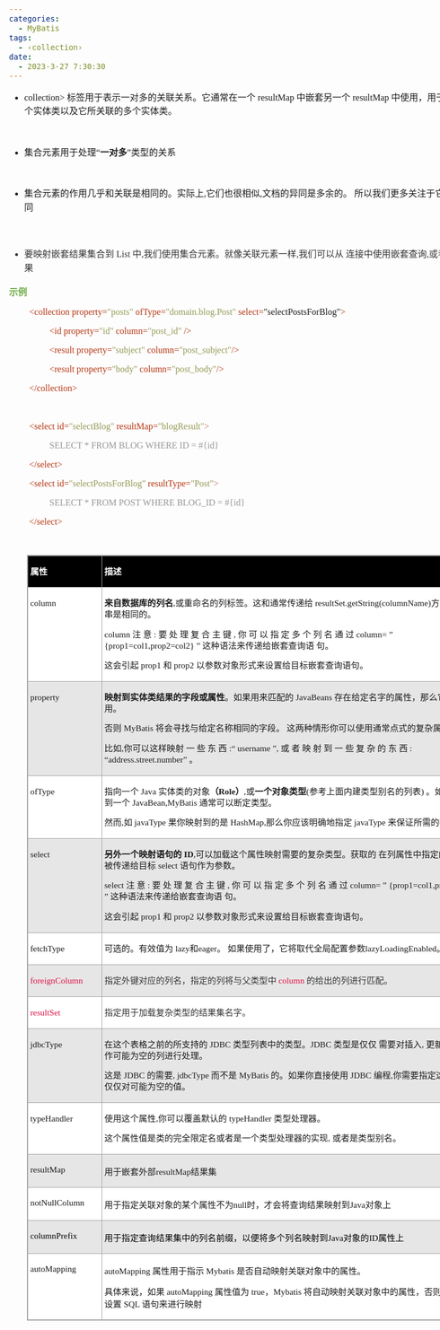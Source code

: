 ```yaml
---
categories:
  - MyBatis
tags:
  - ‹collection›
date:
  - 2023-3-27 7:30:30
---
```


<body lang=zh-CN style='font-family:"Microsoft YaHei UI";font-size:12.0pt'>
<!--StartFragment-->

<div style='direction:ltr;border-width:100%'>

<div style='direction:ltr;margin-top:0in;margin-left:0in;width:8.6659in'>

<div style='direction:ltr;margin-top:0in;margin-left:0in;width:8.6659in'>

<ul type=disc style='direction:ltr;unicode-bidi:embed;margin-top:0in;
 margin-bottom:0in'>
 <li style='margin-top:0;margin-bottom:0;vertical-align:middle'><span
     style='font-family:"Comic Sans MS";font-size:12.0pt'>collection&gt; </span><span
     style='font-family:"Microsoft YaHei";font-size:12.0pt'>标签用于表示一对多的关联关系。它通常在一个</span><span
     style='font-family:"Comic Sans MS";font-size:12.0pt'> resultMap </span><span
     style='font-family:"Microsoft YaHei";font-size:12.0pt'>中嵌套另一个</span><span
     style='font-family:"Comic Sans MS";font-size:12.0pt'> resultMap </span><span
     style='font-family:"Microsoft YaHei";font-size:12.0pt'>中使用，用于表示一个实体类以及它所关联的多个实体类。</span></li>
</ul>

<p style='margin-left:.375in;font-family:"Microsoft YaHei UI";
font-size:12.0pt'>&nbsp;</p>

<ul type=disc style='direction:ltr;unicode-bidi:embed;margin-top:0in;
 margin-bottom:0in'>
 <li style='margin-top:0;margin-bottom:0;vertical-align:middle'><span
     style='font-family:"Microsoft YaHei UI";font-size:12.0pt'>集合元素用于处理“</span><span
     style='font-weight:bold;font-family:"Microsoft YaHei UI";font-size:12.0pt'>一对多</span><span
     style='font-family:"Microsoft YaHei UI";font-size:12.0pt'>”类型的关系</span></li>
</ul>

<p style='margin-left:.375in;font-family:"Microsoft YaHei UI";
font-size:12.0pt'>&nbsp;</p>

<ul type=disc style='direction:ltr;unicode-bidi:embed;margin-top:0in;
 margin-bottom:0in'>
 <li style='margin-top:0;margin-bottom:0;vertical-align:middle;line-height:
     19pt'><span style='font-family:"Microsoft YaHei UI";font-size:12.0pt'>集合元素的作用几乎和关联是相同的。实际上</span><span
     style='font-family:"Comic Sans MS";font-size:12.0pt'>,</span><span
     style='font-family:"Microsoft YaHei UI";font-size:12.0pt'>它们也很相似</span><span
     style='font-family:"Comic Sans MS";font-size:12.0pt'>,</span><span
     style='font-family:"Microsoft YaHei UI";font-size:12.0pt'>文档的异同是多余的。
     所以我们更多关注于它们的不同</span></li>
</ul>

<p style='margin-left:.375in;line-height:19pt;font-family:"Microsoft YaHei UI";
font-size:12.0pt'>&nbsp;</p>

<ul type=disc style='direction:ltr;unicode-bidi:embed;margin-top:0in;
 margin-bottom:0in'>
 <li style='margin-top:0;margin-bottom:0;vertical-align:middle;line-height:
     19pt;color:#333333'><span style='font-family:"Microsoft YaHei UI";
     font-size:12.0pt'>要映射嵌套结果集合到</span><span style='font-family:"Comic Sans MS";
     font-size:12.0pt'> List </span><span style='font-family:"Microsoft YaHei UI";
     font-size:12.0pt'>中</span><span style='font-family:"Comic Sans MS";
     font-size:12.0pt'>,</span><span style='font-family:"Microsoft YaHei UI";
     font-size:12.0pt'>我们使用集合元素。就像关联元素一样</span><span style='font-family:"Comic Sans MS";
     font-size:12.0pt'>,</span><span style='font-family:"Microsoft YaHei UI";
     font-size:12.0pt'>我们可以从 连接中使用嵌套查询</span><span style='font-family:"Comic Sans MS";
     font-size:12.0pt'>,</span><span style='font-family:"Microsoft YaHei UI";
     font-size:12.0pt'>或者嵌套结果</span></li>
</ul>

<p style='font-family:"Microsoft YaHei UI";font-size:12.0pt;
color:#70AD47'><span style='font-weight:bold'>示例</span></p>

<p style='margin-left:.375in;font-family:"Comic Sans MS";font-size:
12.0pt'><span style='color:#B43512' lang=zh-CN>&lt;collection property=</span><span
style='color:#949A55' lang=zh-CN>&quot;posts&quot;</span><span
style='color:#B43512' lang=zh-CN> ofType=</span><span style='color:#949A55'
lang=zh-CN>&quot;domain.blog.Post&quot;</span><span style='color:#949A55'
lang=en-US> </span><span style='color:#B43512' lang=zh-CN>select=</span><span
lang=zh-CN>&quot;selectPostsForBlog&quot;</span><span style='color:#B43512'
lang=zh-CN>&gt;</span></p>

<p style='margin-left:.75in;font-family:"Comic Sans MS";font-size:
12.0pt'><span style='color:#B43512' lang=zh-CN>&lt;id property=</span><span
style='color:#949A55' lang=zh-CN>&quot;id&quot; </span><span style='color:#B43512'
lang=zh-CN>column=</span><span style='color:#949A55' lang=zh-CN>&quot;post_id&quot;</span><span
style='color:#949A55' lang=en-US> </span><span style='color:#B43512'
lang=zh-CN>/&gt;</span></p>

<p style='margin-left:.75in;font-family:"Comic Sans MS";font-size:
12.0pt'><span style='color:#B43512'>&lt;result property=</span><span
style='color:#949A55'>&quot;subject&quot; </span><span style='color:#B43512'>column=</span><span
style='color:#949A55'>&quot;post_subject&quot;</span><span style='color:#B43512'>/&gt;</span></p>

<p style='margin-left:.75in;font-family:"Comic Sans MS";font-size:
12.0pt'><span style='color:#B43512'>&lt;result property=</span><span
style='color:#949A55'>&quot;body&quot;</span><span style='color:#B43512'>
column=</span><span style='color:#949A55'>&quot;post_body&quot;</span><span
style='color:#B43512'>/&gt;</span></p>

<p style='margin-left:.375in;font-family:"Comic Sans MS";font-size:
12.0pt;color:#B43512'>&lt;/collection&gt;</p>

<p style='margin-left:.375in;font-family:"Comic Sans MS";font-size:
12.0pt'>&nbsp;</p>

<p style='margin-left:.375in;font-family:"Comic Sans MS";font-size:
12.0pt'><span style='color:#B43512'>&lt;select id=</span><span
style='color:#949A55'>&quot;selectBlog&quot; </span><span style='color:#B43512'>resultMap=</span><span
style='color:#949A55'>&quot;blogResult&quot;</span><span style='color:#CC6666'>&gt;</span></p>

<p style='margin-left:.75in;font-family:"Comic Sans MS";font-size:
12.0pt;color:#959796'>SELECT * FROM BLOG WHERE ID = #{id}</p>

<p style='margin-left:.375in;font-family:"Comic Sans MS";font-size:
12.0pt;color:#B43512'>&lt;/select&gt;</p>

<p style='margin-left:.375in;font-family:"Comic Sans MS";font-size:
12.0pt'><span style='color:#B43512'>&lt;select id=</span><span
style='color:#949A55'>&quot;selectPostsForBlog&quot;</span><span
style='color:#B43512'> resultType=</span><span style='color:#949A55'>&quot;Post&quot;</span><span
style='color:#CC6666'>&gt;</span></p>

<p style='margin-left:.75in;font-family:"Comic Sans MS";font-size:
12.0pt;color:#959796'>SELECT * FROM POST WHERE BLOG_ID = #{id}</p>

<p style='margin-left:.375in;font-family:"Comic Sans MS";font-size:
12.0pt;color:#B43512'>&lt;/select&gt;</p>

<p style='margin-left:.375in;font-family:"Comic Sans MS";font-size:
12.0pt;color:#B43512'>&nbsp;</p>

<div style='direction:ltr'>

<table border=1 cellpadding=0 cellspacing=0 valign=top style='direction:ltr;
 border-collapse:collapse;border-style:solid;border-color:#A3A3A3;border-width:
 1pt;margin-left:.3333in' title="" summary="">
 <tr>
  <td style='border-style:solid;border-color:#A3A3A3;border-width:1pt;
  background-color:black;vertical-align:top;width:1.2611in;padding:2.0pt 3.0pt 2.0pt 3.0pt'>
  <p style='line-height:15pt;font-family:"Microsoft YaHei UI";
  font-size:11.5pt;color:white'><span style='font-weight:bold'>属性</span></p>
  </td>
  <td style='border-style:solid;border-color:#A3A3A3;border-width:1pt;
  background-color:black;vertical-align:top;width:6.9416in;padding:2.0pt 3.0pt 2.0pt 3.0pt'>
  <p style='line-height:15pt;font-family:"Microsoft YaHei UI";
  font-size:11.5pt;color:white'><span style='font-weight:bold'>描述</span></p>
  </td>
 </tr>
 <tr>
  <td style='border-style:solid;border-color:#A3A3A3;border-width:1pt;
  background-color:white;vertical-align:top;width:1.2611in;padding:2.0pt 3.0pt 2.0pt 3.0pt'>
  <p style='line-height:15pt;font-family:"Comic Sans MS";font-size:
  11.5pt'>column</p>
  </td>
  <td style='border-style:solid;border-color:#A3A3A3;border-width:1pt;
  background-color:white;vertical-align:top;width:6.9416in;padding:2.0pt 3.0pt 2.0pt 3.0pt'>
  <p style='line-height:15pt;font-size:11.5pt'><span
  style='font-weight:bold;font-family:"Microsoft YaHei UI"'>来自数据库的列名</span><span
  style='font-family:"Comic Sans MS"'>,</span><span style='font-family:"Microsoft YaHei UI"'>或重命名的列标签。这和通常传递给</span><span
  style='font-family:"Comic Sans MS"'> resultSet.getString(columnName)</span><span
  style='font-family:"Microsoft YaHei UI"'>方法的字符串是相同的。 </span></p>
  <p style='line-height:15pt;font-size:11.5pt'><span
  style='font-family:"Comic Sans MS"'>column </span><span style='font-family:
  "Microsoft YaHei UI"'>注 意</span><span style='font-family:"Comic Sans MS"'> : </span><span
  style='font-family:"Microsoft YaHei UI"'>要 处 理 复 合 主 键</span><span
  style='font-family:"Comic Sans MS"'> , </span><span style='font-family:"Microsoft YaHei UI"'>你
  可 以 指 定 多 个 列 名 通 过</span><span style='font-family:"Comic Sans MS"'> column= </span><span
  style='font-family:"Microsoft YaHei UI"'>”</span><span style='font-family:
  "Comic Sans MS"'> {prop1=col1,prop2=col2} </span><span style='font-family:
  "Microsoft YaHei UI"'>” 这种语法来传递给嵌套查询语 句。</span></p>
  <p style='line-height:15pt;font-size:11.5pt'><span
  style='font-family:"Microsoft YaHei UI"'>这会引起</span><span style='font-family:
  "Comic Sans MS"'> prop1 </span><span style='font-family:"Microsoft YaHei UI"'>和</span><span
  style='font-family:"Comic Sans MS"'> prop2 </span><span style='font-family:
  "Microsoft YaHei UI"'>以参数对象形式来设置给目标嵌套查询语句。</span></p>
  </td>
 </tr>
 <tr>
  <td style='border-style:solid;border-color:#A3A3A3;border-width:1pt;
  background-color:#E7E6E6;vertical-align:top;width:1.2611in;padding:2.0pt 3.0pt 2.0pt 3.0pt'>
  <p style='line-height:15pt;font-family:"Comic Sans MS";font-size:
  11.5pt'>property</p>
  </td>
  <td style='border-style:solid;border-color:#A3A3A3;border-width:1pt;
  background-color:#E7E6E6;vertical-align:top;width:6.95in;padding:2.0pt 3.0pt 2.0pt 3.0pt'>
  <p style='line-height:15pt;font-size:11.5pt'><span
  style='font-weight:bold;font-family:"Microsoft YaHei UI"'>映射到实体类结果的字段或属性</span><span
  style='font-family:"Microsoft YaHei UI"'>。如果用来匹配的</span><span
  style='font-family:"Comic Sans MS"'> JavaBeans </span><span style='font-family:
  "Microsoft YaHei UI"'>存在给定名字的属性，那么它将会被使用。 </span></p>
  <p style='line-height:15pt;font-size:11.5pt'><span
  style='font-family:"Microsoft YaHei UI"'>否则</span><span style='font-family:
  "Comic Sans MS"'> MyBatis </span><span style='font-family:"Microsoft YaHei UI"'>将会寻找与给定名称相同的字段。
  这两种情形你可以使用通常点式的复杂属性导航。</span></p>
  <p style='line-height:15pt;font-size:11.5pt'><span
  style='font-family:"Microsoft YaHei UI"'>比如</span><span style='font-family:
  "Comic Sans MS"'>,</span><span style='font-family:"Microsoft YaHei UI"'>你可以这样映射
  一 些 东 西</span><span style='font-family:"Comic Sans MS"'> :</span><span
  style='font-family:"Microsoft YaHei UI"'>“</span><span style='font-family:
  "Comic Sans MS"'> username </span><span style='font-family:"Microsoft YaHei UI"'>”</span><span
  style='font-family:"Comic Sans MS"'>, </span><span style='font-family:"Microsoft YaHei UI"'>或
  者 映 射 到 一 些 复 杂 的 东 西</span><span style='font-family:"Comic Sans MS"'> : </span><span
  style='font-family:"Microsoft YaHei UI"'>“</span><span style='font-family:
  "Comic Sans MS"'>address.street.number</span><span style='font-family:"Microsoft YaHei UI"'>”
  。</span></p>
  </td>
 </tr>
 <tr>
  <td style='border-style:solid;border-color:#A3A3A3;border-width:1pt;
  background-color:white;vertical-align:top;width:1.2611in;padding:2.0pt 3.0pt 2.0pt 3.0pt'>
  <p style='line-height:15pt;font-family:"Comic Sans MS";font-size:
  11.5pt'><span lang=en-US>of</span><span lang=zh-CN>Type</span></p>
  </td>
  <td style='border-style:solid;border-color:#A3A3A3;border-width:1pt;
  background-color:white;vertical-align:top;width:7.0111in;padding:2.0pt 3.0pt 2.0pt 3.0pt'>
  <p style='line-height:15pt;font-size:11.5pt'><span
  style='font-family:"Microsoft YaHei UI"' lang=zh-CN>指向一个</span><span
  style='font-family:"Comic Sans MS"' lang=zh-CN> Java </span><span
  style='font-family:"Microsoft YaHei UI"' lang=zh-CN>实体类的对象</span><span
  style='font-weight:bold;font-family:"Microsoft YaHei UI"' lang=zh-CN>（</span><span
  style='font-weight:bold;font-family:"Comic Sans MS"' lang=en-US>Role</span><span
  style='font-weight:bold;font-family:"Microsoft YaHei UI"' lang=zh-CN>）</span><span
  style='font-family:"Comic Sans MS"' lang=zh-CN>,</span><span
  style='font-family:"Microsoft YaHei UI"' lang=zh-CN>或</span><span
  style='font-weight:bold;font-family:"Microsoft YaHei UI"' lang=zh-CN>一个对象类型</span><span
  style='font-family:"Comic Sans MS"' lang=zh-CN>(</span><span
  style='font-family:"Microsoft YaHei UI"' lang=zh-CN>参考上面内建类型别名的列表</span><span
  style='font-family:"Comic Sans MS"' lang=zh-CN>) </span><span
  style='font-family:"Microsoft YaHei UI"' lang=zh-CN>。如果你映射到一个</span><span
  style='font-family:"Comic Sans MS"' lang=zh-CN> JavaBean,MyBatis </span><span
  style='font-family:"Microsoft YaHei UI"' lang=zh-CN>通常可以断定类型。</span></p>
  <p style='line-height:15pt;font-size:11.5pt'><span
  style='font-family:"Microsoft YaHei UI"'>然而</span><span style='font-family:
  "Comic Sans MS"'>,</span><span style='font-family:"Microsoft YaHei UI"'>如</span><span
  style='font-family:"Comic Sans MS"'> javaType </span><span style='font-family:
  "Microsoft YaHei UI"'>果你映射到的是</span><span style='font-family:"Comic Sans MS"'>
  HashMap,</span><span style='font-family:"Microsoft YaHei UI"'>那么你应该明确地指定</span><span
  style='font-family:"Comic Sans MS"'> javaType </span><span style='font-family:
  "Microsoft YaHei UI"'>来保证所需的行为。</span></p>
  </td>
 </tr>
 <tr>
  <td style='border-style:solid;border-color:#A3A3A3;border-width:1pt;
  background-color:#E7E6E6;vertical-align:top;width:1.2611in;padding:2.0pt 3.0pt 2.0pt 3.0pt'>
  <p style='line-height:15pt;font-family:"Comic Sans MS";font-size:
  11.5pt'>select</p>
  </td>
  <td style='border-style:solid;border-color:#A3A3A3;border-width:1pt;
  background-color:#E7E6E6;vertical-align:top;width:7.0111in;padding:2.0pt 3.0pt 2.0pt 3.0pt'>
  <p style='line-height:15pt;font-size:11.5pt'><span
  style='font-weight:bold;font-family:"Microsoft YaHei UI"'>另外一个映射语句的</span><span
  style='font-weight:bold;font-family:"Comic Sans MS"'> ID</span><span
  style='font-family:"Comic Sans MS"'>,</span><span style='font-family:"Microsoft YaHei UI"'>可以加载这个属性映射需要的复杂类型。获取的
  在列属性中指定的列的值将被传递给目标</span><span style='font-family:"Comic Sans MS"'> select </span><span
  style='font-family:"Microsoft YaHei UI"'>语句作为参数。</span></p>
  <p style='line-height:15pt;font-size:11.5pt'><span
  style='font-family:"Comic Sans MS"'>select </span><span style='font-family:
  "Microsoft YaHei UI"'>注 意</span><span style='font-family:"Comic Sans MS"'> : </span><span
  style='font-family:"Microsoft YaHei UI"'>要 处 理 复 合 主 键</span><span
  style='font-family:"Comic Sans MS"'> , </span><span style='font-family:"Microsoft YaHei UI"'>你
  可 以 指 定 多 个 列 名 通 过</span><span style='font-family:"Comic Sans MS"'> column= </span><span
  style='font-family:"Microsoft YaHei UI"'>”</span><span style='font-family:
  "Comic Sans MS"'> {prop1=col1,prop2=col2} </span><span style='font-family:
  "Microsoft YaHei UI"'>” 这种语法来传递给嵌套查询语 句。</span></p>
  <p style='line-height:15pt;font-size:11.5pt'><span
  style='font-family:"Microsoft YaHei UI"'>这会引起</span><span style='font-family:
  "Comic Sans MS"'> prop1 </span><span style='font-family:"Microsoft YaHei UI"'>和</span><span
  style='font-family:"Comic Sans MS"'> prop2 </span><span style='font-family:
  "Microsoft YaHei UI"'>以参数对象形式来设置给目标嵌套查询语句。</span></p>
  </td>
 </tr>
 <tr>
  <td style='border-style:solid;border-color:#A3A3A3;border-width:1pt;
  background-color:white;vertical-align:top;width:1.2611in;padding:2.0pt 3.0pt 2.0pt 3.0pt'>
  <p style='line-height:15pt;font-family:"Comic Sans MS";font-size:
  11.5pt'>fetchType</p>
  </td>
  <td style='border-style:solid;border-color:#A3A3A3;border-width:1pt;
  background-color:white;vertical-align:top;width:6.9416in;padding:2.0pt 3.0pt 2.0pt 3.0pt'>
  <p style='line-height:15pt;font-size:11.5pt'><span
  style='font-family:"Microsoft YaHei UI"'>可选的。有效值为&nbsp;</span><span
  style='font-family:"Comic Sans MS"'>lazy</span><span style='font-family:"Microsoft YaHei UI"'>和</span><span
  style='font-family:"Comic Sans MS"'>eager</span><span style='font-family:
  "Microsoft YaHei UI"'>。 如果使用了，它将取代全局配置参数</span><span style='font-family:"Comic Sans MS"'>lazyLoadingEnabled</span><span
  style='font-family:"Microsoft YaHei UI"'>。</span></p>
  </td>
 </tr>
 <tr>
  <td style='border-style:solid;border-color:#A3A3A3;border-width:1pt;
  background-color:#E7E6E6;vertical-align:top;width:1.2805in;padding:2.0pt 3.0pt 2.0pt 3.0pt'>
  <p style='line-height:15pt;font-family:"Comic Sans MS";font-size:
  11.5pt;color:#DD1144'>foreignColumn</p>
  </td>
  <td style='border-style:solid;border-color:#A3A3A3;border-width:1pt;
  background-color:#E7E6E6;vertical-align:top;width:6.9222in;padding:2.0pt 3.0pt 2.0pt 3.0pt'>
  <p style='line-height:15pt;font-size:11.5pt'><span
  style='font-family:"Microsoft YaHei UI";color:#333333'>指定外键对应的列名，指定的列将与父类型中&nbsp;</span><span
  style='font-family:"Comic Sans MS";color:#DD1144'>column</span><span
  style='font-family:"Microsoft YaHei UI";color:#333333'>&nbsp;的给出的列进行匹配。</span></p>
  </td>
 </tr>
 <tr>
  <td style='border-style:solid;border-color:#A3A3A3;border-width:1pt;
  background-color:white;vertical-align:top;width:1.2611in;padding:2.0pt 3.0pt 2.0pt 3.0pt'>
  <p style='line-height:15pt;font-family:"Comic Sans MS";font-size:
  11.5pt;color:#DD1144'>resultSet</p>
  </td>
  <td style='border-style:solid;border-color:#A3A3A3;border-width:1pt;
  background-color:white;vertical-align:top;width:6.9416in;padding:2.0pt 3.0pt 2.0pt 3.0pt'>
  <p style='line-height:15pt;font-family:"Microsoft YaHei UI";
  font-size:11.5pt;color:#333333'>指定用于加载复杂类型的结果集名字。</p>
  </td>
 </tr>
 <tr>
  <td style='border-style:solid;border-color:#A3A3A3;border-width:1pt;
  background-color:#E7E6E6;vertical-align:top;width:1.2611in;padding:2.0pt 3.0pt 2.0pt 3.0pt'>
  <p style='line-height:15pt;font-family:"Comic Sans MS";font-size:
  11.5pt'>jdbcType</p>
  </td>
  <td style='border-style:solid;border-color:#A3A3A3;border-width:1pt;
  background-color:#E7E6E6;vertical-align:top;width:7.0111in;padding:2.0pt 3.0pt 2.0pt 3.0pt'>
  <p style='line-height:15pt;font-size:11.5pt'><span
  style='font-family:"Microsoft YaHei UI"'>在这个表格之前的所支持的</span><span
  style='font-family:"Comic Sans MS"'> JDBC </span><span style='font-family:
  "Microsoft YaHei UI"'>类型列表中的类型。</span><span style='font-family:"Comic Sans MS"'>JDBC
  </span><span style='font-family:"Microsoft YaHei UI"'>类型是仅仅 需要对插入</span><span
  style='font-family:"Comic Sans MS"'>, </span><span style='font-family:"Microsoft YaHei UI"'>更新和删除操作可能为空的列进行处理。</span></p>
  <p style='line-height:15pt;font-size:11.5pt'><span
  style='font-family:"Microsoft YaHei UI"'>这是</span><span style='font-family:
  "Comic Sans MS"'> JDBC </span><span style='font-family:"Microsoft YaHei UI"'>的需要</span><span
  style='font-family:"Comic Sans MS"'>, jdbcType </span><span style='font-family:
  "Microsoft YaHei UI"'>而不是</span><span style='font-family:"Comic Sans MS"'>
  MyBatis </span><span style='font-family:"Microsoft YaHei UI"'>的。如果你直接使用</span><span
  style='font-family:"Comic Sans MS"'> JDBC </span><span style='font-family:
  "Microsoft YaHei UI"'>编程</span><span style='font-family:"Comic Sans MS"'>,</span><span
  style='font-family:"Microsoft YaHei UI"'>你需要指定这个类型</span><span
  style='font-family:"Comic Sans MS"'>-</span><span style='font-family:"Microsoft YaHei UI"'>但
  仅仅对可能为空的值。</span></p>
  </td>
 </tr>
 <tr>
  <td style='border-style:solid;border-color:#A3A3A3;border-width:1pt;
  background-color:white;vertical-align:top;width:1.2611in;padding:2.0pt 3.0pt 2.0pt 3.0pt'>
  <p style='line-height:15pt;font-family:"Comic Sans MS";font-size:
  11.5pt'>typeHandler</p>
  </td>
  <td style='border-style:solid;border-color:#A3A3A3;border-width:1pt;
  background-color:white;vertical-align:top;width:6.9416in;padding:2.0pt 3.0pt 2.0pt 3.0pt'>
  <p style='line-height:15pt;font-size:11.5pt'><span
  style='font-family:"Microsoft YaHei UI"'>使用这个属性</span><span style='font-family:
  "Comic Sans MS"'>,</span><span style='font-family:"Microsoft YaHei UI"'>你可以覆盖默认的</span><span
  style='font-family:"Comic Sans MS"'> typeHandler </span><span
  style='font-family:"Microsoft YaHei UI"'>类型处理器。 </span></p>
  <p style='line-height:15pt;font-size:11.5pt'><span
  style='font-family:"Microsoft YaHei UI"'>这个属性值是类的完全限定名或者是一个类型处理器的实现</span><span
  style='font-family:"Comic Sans MS"'>, </span><span style='font-family:"Microsoft YaHei UI"'>或者是类型别名。</span></p>
  </td>
 </tr>
 <tr>
  <td style='border-style:solid;border-color:#A3A3A3;border-width:1pt;
  background-color:#E7E6E6;vertical-align:top;width:1.2611in;padding:2.0pt 3.0pt 2.0pt 3.0pt'>
  <p style='font-family:"Comic Sans MS";font-size:11.5pt'
  lang=en-US>resultMap</p>
  </td>
  <td style='border-style:solid;border-color:#A3A3A3;border-width:1pt;
  background-color:#E7E6E6;vertical-align:top;width:6.9416in;padding:2.0pt 3.0pt 2.0pt 3.0pt'>
  <p style='font-size:11.5pt'><span style='font-family:"Microsoft YaHei UI"'
  lang=zh-CN>用于嵌套外部</span><span style='font-family:"Comic Sans MS"' lang=en-US>resultMap</span><span
  style='font-family:"Microsoft YaHei UI"' lang=zh-CN>结果集</span></p>
  </td>
 </tr>
 <tr>
  <td style='border-style:solid;border-color:#A3A3A3;border-width:1pt;
  background-color:white;vertical-align:top;width:1.2805in;padding:2.0pt 3.0pt 2.0pt 3.0pt'>
  <p style='font-family:"Comic Sans MS";font-size:11.5pt'
  lang=en-US>notNullColumn</p>
  </td>
  <td style='border-style:solid;border-color:#A3A3A3;border-width:1pt;
  background-color:white;vertical-align:top;width:6.9222in;padding:2.0pt 3.0pt 2.0pt 3.0pt'>
  <p style='font-size:11.5pt'><span style='font-family:"Microsoft YaHei"'>用于指定关联对象的某个属性不为</span><span
  style='font-family:"Comic Sans MS"'>null</span><span style='font-family:"Microsoft YaHei"'>时，才会将查询结果映射到</span><span
  style='font-family:"Comic Sans MS"'>Java</span><span style='font-family:"Microsoft YaHei"'>对象上</span></p>
  </td>
 </tr>
 <tr>
  <td style='border-style:solid;border-color:#A3A3A3;border-width:1pt;
  background-color:#E7E6E6;vertical-align:top;width:1.2611in;padding:2.0pt 3.0pt 2.0pt 3.0pt'>
  <p style='font-family:"Comic Sans MS";font-size:11.5pt;color:black'>columnPrefix</p>
  </td>
  <td style='border-style:solid;border-color:#A3A3A3;border-width:1pt;
  background-color:#E7E6E6;vertical-align:top;width:6.9416in;padding:2.0pt 3.0pt 2.0pt 3.0pt'>
  <p style='font-size:11.5pt;color:black'><span style='font-family:
  "Microsoft YaHei UI"'>用于指定查询结果集中的列名前缀，以便将多个列名映射到</span><span
  style='font-family:"Comic Sans MS"'>Java</span><span style='font-family:"Microsoft YaHei UI"'>对象的</span><span
  style='font-family:"Comic Sans MS"'>ID</span><span style='font-family:"Microsoft YaHei UI"'>属性上</span></p>
  </td>
 </tr>
 <tr>
  <td style='border-style:solid;border-color:#A3A3A3;border-width:1pt;
  background-color:white;vertical-align:top;width:1.2611in;padding:2.0pt 3.0pt 2.0pt 3.0pt'>
  <p style='font-family:"Comic Sans MS";font-size:11.5pt'
  lang=en-US>autoMapping</p>
  </td>
  <td style='border-style:solid;border-color:#A3A3A3;border-width:1pt;
  background-color:white;vertical-align:top;width:7.0in;padding:2.0pt 3.0pt 2.0pt 3.0pt'>
  <p style='font-size:11.5pt'><span style='font-family:"Comic Sans MS"'>autoMapping
  </span><span style='font-family:"Microsoft YaHei"'>属性用于指示</span><span
  style='font-family:"Comic Sans MS"'> Mybatis </span><span style='font-family:
  "Microsoft YaHei"'>是否自动映射关联对象中的属性。</span></p>
  <p style='font-size:11.5pt'><span style='font-family:"Microsoft YaHei"'>具体来说，如果</span><span
  style='font-family:"Comic Sans MS"'> autoMapping </span><span
  style='font-family:"Microsoft YaHei"'>属性值为</span><span style='font-family:
  "Comic Sans MS"'> true</span><span style='font-family:"Microsoft YaHei"'>，</span><span
  style='font-family:"Comic Sans MS"'>Mybatis </span><span style='font-family:
  "Microsoft YaHei"'>将自动映射关联对象中的属性，否则需要手动设置</span><span style='font-family:
  "Comic Sans MS"'> SQL </span><span style='font-family:"Microsoft YaHei"'>语句来进行映射</span></p>
  </td>
 </tr>
</table>

</div>

</div>

</div>

</div>

<!--EndFragment-->
</body>
